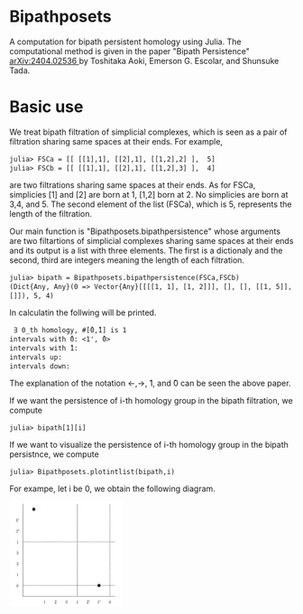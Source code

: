 # Bipathposets
 A computation for bipath persistent homology using Julia. The computational method is given in the paper "Bipath Persistence" <a href="https://arxiv.org/abs/2404.02536"> arXiv:2404.02536 </a> by Toshitaka Aoki, Emerson G. Escolar, and Shunsuke Tada.
 
# Basic use

We treat bipath filtration of simplicial complexes, which is seen as a pair of filtration sharing same spaces at their ends. 
For example, 
```
julia> FSCa = [[ [[1],1], [[2],1], [[1,2],2] ],  5]
julia> FSCb = [[ [[1],1], [[2],1], [[1,2],3] ],  4]
```
are two filtrations sharing same spaces at their ends. As for FSCa, simplicies [1] and [2] are born at 1, [1,2] born at 2. No simplicies are born at 3,4, and 5. The second element of the list (FSCa), which is 5, represents the length of the filtration.    

Our main function is "Bipathposets.bipathpersistence" whose arguments are two filtartions of simplicial complexes sharing same spaces at their ends and its output is a list with three elements. The first is a dictionaly and the second, third are integers meaning the length of each filtration.
```
julia> bipath = Bipathposets.bipathpersistence(FSCa,FSCb)
(Dict{Any, Any}(0 => Vector{Any}[[[[1, 1], [1, 2]]], [], [], [[1, 5]], []]), 5, 4)
```
In calculatin the follwing will be printed.
```
 ∃ 0_th homology, #[̂0,̂1] is 1
intervals with ̂0: <1', ̂0>
intervals with ̂1:
intervals up:
intervals down:
```
The explanation of  the notation <-,->, ̂1, and ̂0 can be seen the above paper. 

If we want the persistence of i-th homology group in the bipath filtration, we compute
```
julia> bipath[1][i]
```
If we want to visualize the persistence of i-th homology group in the bipath persistnce, we compute
```
julia> Bipathposets.plotintlist(bipath,i)
```
For exampe, let i be 0, we obtain the following diagram.

  <img src="bipath.jpg" alt="bipath persistence diagram" width="200px" align="center">

